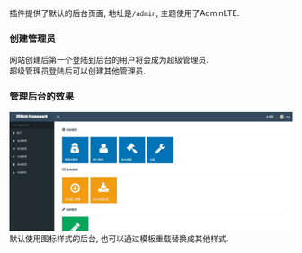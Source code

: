插件提供了默认的后台页面, 地址是`/admin`, 主题使用了AdminLTE.<br/>

### 创建管理员

网站创建后第一个登陆到后台的用户将会成为超级管理员.<br/>
超级管理员登陆后可以创建其他管理员.

### 管理后台的效果

![管理后台的效果](../images/plugins/common.admin.admin_panel.jpg)
默认使用图标样式的后台, 也可以通过模板重载替换成其他样式.
